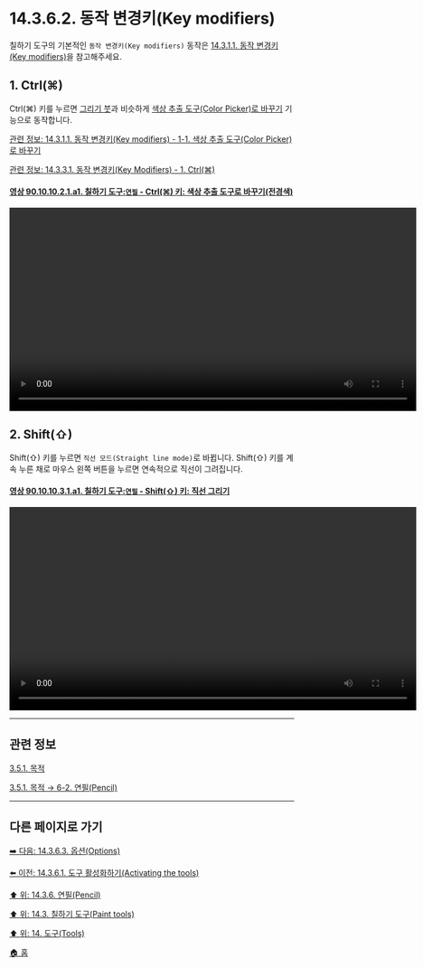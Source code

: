 # 14.3.6.2. 동작 변경키(Key modifiers)
칠하기 도구의 기본적인 `동작 변경키(Key modifiers)` 동작은 [14.3.1.1. 동작 변경키(Key modifiers)](./14-03-01-01-key_modifiers.md)을 참고해주세요.

<a id="14-03-06-02-s1"></a>

## 1. Ctrl(⌘)
Ctrl(⌘) 키를 누르면 [그리기 붓](./14-03-07-00-paintbrush.md)과 비슷하게 [색상 추출 도구(Color Picker)로 바꾸기](./14-03-01-01-key_modifiers.md#14-03-01-01-s1-01) 기능으로 동작합니다.

[관련 정보: 14.3.1.1. 동작 변경키(Key modifiers) - 1-1. 색상 추출 도구(Color Picker)로 바꾸기](./14-03-01-01-key_modifiers.md#14-03-01-01-s1-01)

[관련 정보: 14.3.3.1. 동작 변경키(Key Modifiers) - 1. Ctrl(⌘)](./14-03-03-01-key_modifiers.md#14-03-03-01-s1)

<a id="90-10-10-02-01-a1"></a>

#### [영상 90.10.10.2.1.a1. 칠하기 도구:`연필` - Ctrl(⌘) 키: 색상 추출 도구로 바꾸기(전경색)](./90-10-10-02-01-switch_to_color_picker_fg.md#14-03-06-02-s1)
<video controls="controls" width="720" src="https://github.com/wonder13662/gimp/assets/15767104/6be99f33-0bd4-4963-9c67-df9863ee18b3"></video>

<a id="14-03-06-02-s2"></a>

## 2. Shift(⇧)
Shift(⇧) 키를 누르면 `직선 모드(Straight line mode)`로 바뀝니다. Shift(⇧) 키를 계속 누른 채로 마우스 왼쪽 버튼을 누르면 연속적으로 직선이 그려집니다.

<a id="90-10-10-03-01-a1"></a>

#### [영상 90.10.10.3.1.a1. 칠하기 도구:`연필` - Shift(⇧) 키: 직선 그리기](./90-10-10-03-01-switch_to_straight_line_mode.md#90-10-10-03-01-a1)
<video controls="controls" width="720" src="https://github.com/wonder13662/gimp/assets/15767104/a1eaf03c-c6f5-4160-9b97-d5cf5eb56e0f"></video>

***

## 관련 정보

[3.5.1. 목적](./03-05-01-intention.md)

[3.5.1. 목적 → 6-2. 연필(Pencil)](./03-05-01-intention.md#03-05-01-s6-02)

***

## 다른 페이지로 가기

[➡️ 다음: 14.3.6.3. 옵션(Options)](./14-03-06-03-options.md)

[⬅️ 이전: 14.3.6.1. 도구 활성화하기(Activating the tools)](./14-03-06-01-activating_the_tool.md)

[⬆️ 위: 14.3.6. 연필(Pencil)](./14-03-06-00-pencil.md)

[⬆️ 위: 14.3. 칠하기 도구(Paint tools)](./14-03-00-paint-tools.md)

[⬆️ 위: 14. 도구(Tools)](./14-00-tools.md)

[🏠 홈](./00-home.md)
